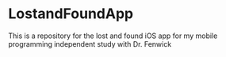 # LostandFoundApp
This is a repository for the lost and found iOS app for my mobile programming independent study with Dr. Fenwick
